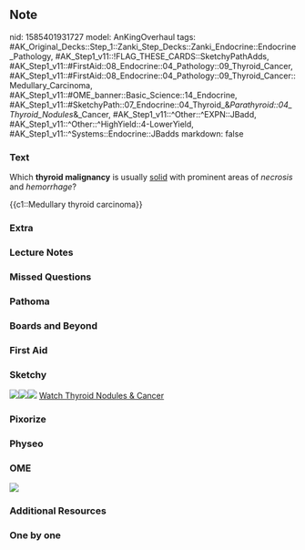 ## Note
nid: 1585401931727
model: AnKingOverhaul
tags: #AK_Original_Decks::Step_1::Zanki_Step_Decks::Zanki_Endocrine::Endocrine_Pathology, #AK_Step1_v11::!FLAG_THESE_CARDS::SketchyPathAdds, #AK_Step1_v11::#FirstAid::08_Endocrine::04_Pathology::09_Thyroid_Cancer, #AK_Step1_v11::#FirstAid::08_Endocrine::04_Pathology::09_Thyroid_Cancer::Medullary_Carcinoma, #AK_Step1_v11::#OME_banner::Basic_Science::14_Endocrine, #AK_Step1_v11::#SketchyPath::07_Endocrine::04_Thyroid_&_Parathyroid::04_Thyroid_Nodules_&_Cancer, #AK_Step1_v11::^Other::^EXPN::JBadd, #AK_Step1_v11::^Other::^HighYield::4-LowerYield, #AK_Step1_v11::^Systems::Endocrine::JBadds
markdown: false

### Text
Which <b>thyroid malignancy</b> is usually <u>solid</u> with
prominent areas of <i>necrosis</i> and <i>hemorrhage</i>?
<div>
  {{c1::Medullary thyroid carcinoma}}
</div>

### Extra


### Lecture Notes


### Missed Questions


### Pathoma


### Boards and Beyond


### First Aid


### Sketchy
<img src=
"medullary%20carcinoma%20solid%20necrosishemorrhage.jpg"><img src=
"Screen%20Shot%202020-03-28%20at%209.28.42%20AM.JPG"><img src=
"Zoverall%20picture-999743758a67f3dac9a5565b03c04c78c0075e67_1566160514431.JPG">
<a href=
"https://dashboard.sketchy.com/study/medical/courses/medical-pathophysiology/units/medical-pathophysiology-endocrine/videos/medical-pathophysiology-endocrine-thyroid-and-parathyroid-thyroid-nodules-and-cancer?utm_source=anki&utm_medium=partnership&utm_campaign=february_update&utm_content=medical">
Watch Thyroid Nodules & Cancer</a>

### Pixorize


### Physeo


### OME
<div class="ome-widget">
  <a href=
  "https://onlinemeded.org/spa/endocrine?ref=anki"><img src="_OME_AnkiFlashcards_Topic_5.png"></a>
</div>

### Additional Resources


### One by one

